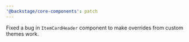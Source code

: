 ```yaml
---
'@backstage/core-components': patch
---
```


Fixed a bug in `ItemCardHeader` component to make overrides from custom themes work.
